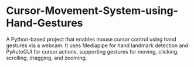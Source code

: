# Cursor-Movement-System-using-Hand-Gestures
A Python-based project that enables mouse cursor control using hand gestures via a webcam. It uses Mediapipe for hand landmark detection and PyAutoGUI for cursor actions, supporting gestures for moving, clicking, scrolling, dragging, and zooming.

